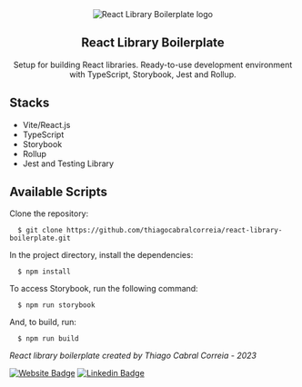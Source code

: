  <div align="center">
    <img align="center" src="https://raw.githubusercontent.com/thiagocabralcorreia/react-library-boilerplate/main/public/react-library-boilerplate.png" alt="React Library Boilerplate logo" />
    <h2>React Library Boilerplate</h2>
    Setup for building React libraries. Ready-to-use development environment with TypeScript, Storybook, Jest and Rollup.
</div>

## Stacks

- Vite/React.js
- TypeScript
- Storybook
- Rollup
- Jest and Testing Library

## Available Scripts

Clone the repository:

```
  $ git clone https://github.com/thiagocabralcorreia/react-library-boilerplate.git
```

In the project directory, install the dependencies:

```
  $ npm install
```

To access Storybook, run the following command:

```
  $ npm run storybook
```

And, to build, run:

```
  $ npm run build
```

_React library boilerplate created by Thiago Cabral Correia - 2023_

[![Website Badge](https://img.shields.io/badge/-Portfolio%20Website-61d9fb?style=for-the-badge&logo=Vercel&logoColor=000000&link=https://thiagocabralcorreia.vercel.app/)](https://thiagocabralcorreia.vercel.app/) [![Linkedin Badge](https://img.shields.io/badge/-LinkedIn-61d9fb?style=for-the-badge&logo=Linkedin&logoColor=000000&link=https://www.linkedin.com/in/thiago-cabral-correia/)](https://www.linkedin.com/in/thiago-cabral-correia/)
